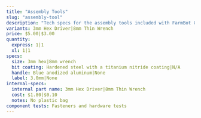 ```yaml
---
title: "Assembly Tools"
slug: "assembly-tool"
description: "Tech specs for the assembly tools included with FarmBot Genesis. Visit [our shop](http://shop.farm.bot) to purchase parts."
variants: 3mm Hex Driver|8mm Thin Wrench
price: $5.00|$3.00
quantity:
  express: 1|1
  xl: 1|1
specs:
  size: 3mm hex|8mm wrench
  bit coating: Hardened steel with a titanium nitride coating|N/A
  handle: Blue anodized aluminum|None
  label: 3.0mm|None
internal-specs:
  internal part name: 3mm Hex Driver|8mm Thin Wrench
  cost: $1.80|$0.10
  notes: No plastic bag
component tests: Fasteners and hardware tests
---
```

